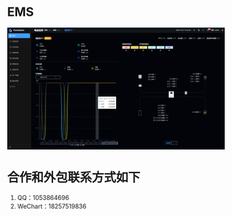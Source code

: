 # EMS
![image](https://github.com/chencai01/EMS/blob/main/Preview/首页_20241107_131648.png)
# 合作和外包联系方式如下
1. QQ：1053864696
2. WeChart：18257519836
